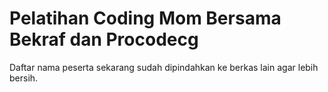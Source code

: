 # Pelatihan Coding Mom Bersama Bekraf dan Procodecg

Daftar nama peserta sekarang sudah dipindahkan ke berkas lain agar lebih bersih.
